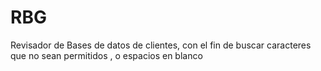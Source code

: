 # RBG
Revisador de Bases de datos de clientes, con el fin de buscar caracteres que no sean permitidos , o espacios en blanco
